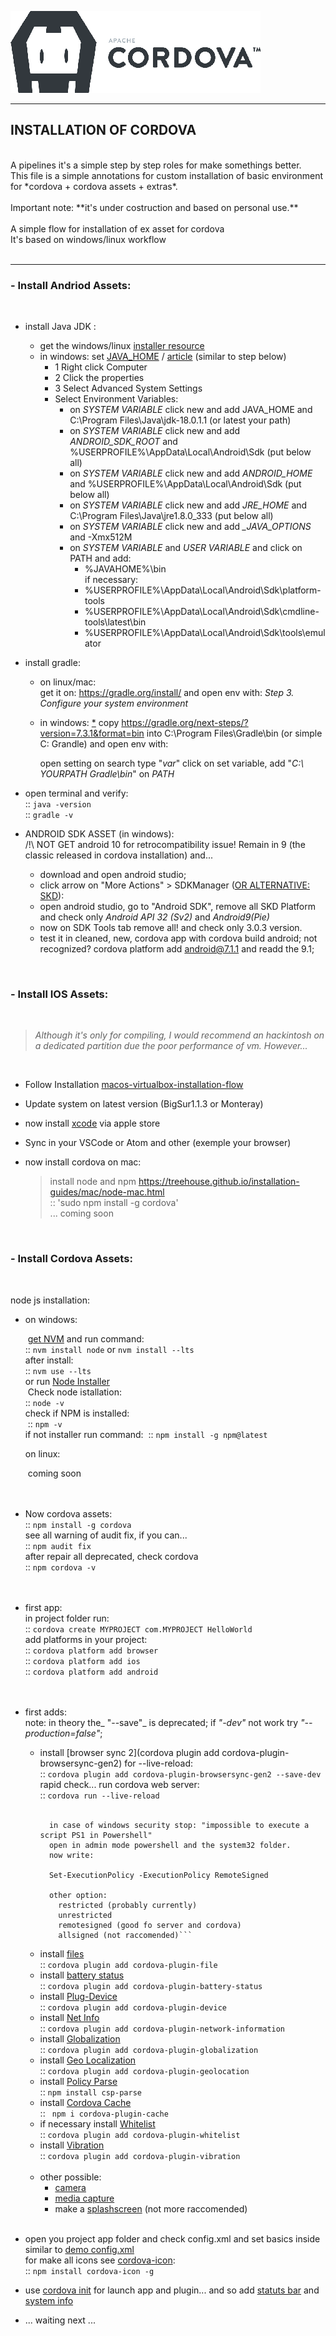 
![CordovaInstall](./resources/banner.png)

---

## INSTALLATION OF CORDOVA<br>
<br>
A pipelines it's a simple step by step roles for make somethings better.<br>
This file is a simple annotations for custom installation of  basic environment for *cordova + cordova assets + extras*.<br>
<br>
Important note: **it's under costruction and based on personal use.**<br>
<br>
A simple flow for installation of ex asset for cordova<br>
It's based on windows/linux workflow<br>
<br>

---

### - Install **Andriod Assets**:

<br>

- install Java JDK :<br>

  - get the windows/linux [installer resource](https://www.oracle.com/java/technologies/downloads)<br>
  - in windows: set [JAVA_HOME](https://www.youtube.com/watch?v=D1yv94g1e48) / [article](https://tech.amikelive.com/node-533/how-to-install-java-sdk-on-windows/) (similar to step below)
    - 1 Right click Computer
    - 2 Click the properties
    - 3 Select Advanced System Settings
    - Select Environment Variables:
      - on *SYSTEM VARIABLE* click new and add JAVA_HOME and C:\Program Files\Java\jdk-18.0.1.1 (or latest your path)
      - on *SYSTEM VARIABLE* click new and add *ANDROID_SDK_ROOT* and %USERPROFILE%\AppData\Local\Android\Sdk (put below all)
      - on *SYSTEM VARIABLE* click new and add *ANDROID_HOME* and %USERPROFILE%\AppData\Local\Android\Sdk (put below all)
      - on *SYSTEM VARIABLE* click new and add *JRE_HOME* and C:\Program Files\Java\jre1.8.0_333 (put below all)
      - on *SYSTEM VARIABLE* click new and add *_JAVA_OPTIONS* and -Xmx512M
      - on *SYSTEM VARIABLE* and *USER VARIABLE* and click on PATH and add:
        - %JAVAHOME%\bin<br>
          if necessary:
        - %USERPROFILE%\AppData\Local\Android\Sdk\platform-tools
        - %USERPROFILE%\AppData\Local\Android\Sdk\cmdline-tools\latest\bin
        - %USERPROFILE%\AppData\Local\Android\Sdk\tools\emulator

- install gradle:

  - on linux/mac: <br>
    get it on: https://gradle.org/install/ and open env with: *Step 3. Configure your system environment*

  - in windows: [*](https://gradle.org/install/) copy https://gradle.org/next-steps/?version=7.3.1&format=bin into C:\Program Files\Gradle\bin (or simple C: Grandle) and open env with:<br>

    open setting on search type "*var*" click on set variable, add "*C:\ YOURPATH Gradle\bin*" on *PATH*
    

- open terminal and verify:<br>
  :: `java -version` <br>
  :: `gradle -v`<br>


- ANDROID SDK ASSET (in windows):<br>
  /!\ NOT GET android 10 for retrocompatibility issue! Remain in 9 (the classic released in cordova installation) and...
  - download and open android studio;
  - click arrow on "More Actions" > SDKManager ([OR ALTERNATIVE: SKD](https://www.youtube.com/watch?v=c7_JxGX8oxc)):
  - open android studio, go to "Android SDK", remove all SKD Platform and check only *Android API 32 (Sv2)* and *Android9(Pie)*
  - now on SDK Tools tab remove all! and check only 3.0.3 version.
  - test it in cleaned, new, cordova app with cordova build android; not recognized? cordova platform add android@7.1.1 and readd the 9.1;


<br>

### - Install **IOS Assets**:

<br>

> *Although it's only for compiling, I would recommend an hackintosh on a dedicated partition due the poor performance of vm. However...*

<br>

- Follow Installation [macos-virtualbox-installation-flow](https://github.com/bertz-tech/macos-virtualbox-installation-flow)<br>

- Update system on latest version (BigSur1.1.3 or Monteray)<br>

- now install [xcode](https://cordova.apache.org/docs/en/10.x/guide/platforms/ios/index.html#installing-the-requirements) via apple store<br>

- Sync in your VSCode or Atom and other (exemple your browser)<br>

- now install cordova on mac:<br>
  > install node and npm https://treehouse.github.io/installation-guides/mac/node-mac.html<br>
  > :: 'sudo npm install -g cordova'<br>
  > ... coming soon<br>

<br>

### - Install **Cordova Assets**: 

<br>

node js installation:<br>

- on windows: <br>

  ​		[get NVM](https://docs.microsoft.com/it-it/windows/dev-environment/javascript/nodejs-on-windows) and run command:<br>		:: `nvm install node` or `nvm install --lts`<br>		after install:<br>		:: `nvm use --lts`<br>		or run [Node Installer](https://nodejs.org/it/)<br>
  ​		Check node istallation:<br>		:: `node -v`<br>		check if NPM is installed:<br>
  ​		:: `npm -v` <br>		if not installer run command:
  ​		:: `npm install -g npm@latest`<br>

  on linux:<br>

  ​	coming soon<br><br><br>

- Now cordova assets:<br>
   	:: `npm install -g cordova`<br>
   		see all warning of audit fix, if you can...<br>
   		:: `npm audit fix` <br>
   		after repair all deprecated, check cordova<br>
   		:: `npm cordova -v`<br><br><br>

- first app:<br>
  in project folder run:<br>
  :: `cordova create MYPROJECT com.MYPROJECT HelloWorld`<br>
  add platforms in your project:<br>
  :: `cordova platform add browser`<br>
  :: `cordova platform add ios`<br>
  :: `cordova platform add android`<br><br><br>

- first adds:<br>
  note: in theory the_ "--save"_ is deprecated; if _"-dev"_ not work try _"--production=false"_;

  - install [browser sync 2](cordova plugin add cordova-plugin-browsersync-gen2) for --live-reload: <br>
    :: `cordova plugin add cordova-plugin-browsersync-gen2 --save-dev`<br>
    rapid check... run cordova web server:<br>:: `cordova run --live-reload`<br><br>
    ```
      in case of windows security stop: "impossible to execute a script PS1 in Powershell"
      open in admin mode powershell and the system32 folder.
      now write:

      Set-ExecutionPolicy -ExecutionPolicy RemoteSigned

      other option:
        restricted (probably currently)
        unrestricted
        remotesigned (good fo server and cordova)
        allsigned (not raccomended)```

  - install [files](https://github.com/apache/cordova-plugin-file/)<br>
    :: `cordova plugin add cordova-plugin-file` <br>
  - install [battery status](https://cordova.apache.org/docs/en/10.x/reference/cordova-plugin-battery-status/) <br>:: `cordova plugin add cordova-plugin-battery-status`
  - install [Plug-Device](https://cordova.apache.org/docs/en/10.x/reference/cordova-plugin-device/) <br>
    :: `cordova plugin add cordova-plugin-device` <br>
  - install [Net Info](https://cordova.apache.org/docs/en/10.x/reference/cordova-plugin-network-information/) <br>
    ::  `cordova plugin add cordova-plugin-network-information` <br>
  - install [Globalization](https://github.com/apache/cordova-plugin-globalization) <br>
    ::  `cordova plugin add cordova-plugin-globalization`
  - install [Geo Localization](https://cordova.apache.org/docs/en/10.x/reference/cordova-plugin-geolocation/) <br>
    :: `cordova plugin add cordova-plugin-geolocation` <br>
  - install [Policy Parse](https://npm.io/package/csp-parse) <br>
    :: `npm install csp-parse` <br>
  - install [Cordova Cache](https://www.npmjs.com/package/cordova-plugin-cache) <br>
    :: ` npm i cordova-plugin-cache` <br>
  - if necessary install [Whitelist](https://github.com/apache/cordova-plugin-whitelist) <br>
    :: `cordova plugin add cordova-plugin-whitelist` <br>
  - install [Vibration](https://cordova.apache.org/docs/en/6.x/reference/cordova-plugin-vibration/) <br>
     :: `cordova plugin add cordova-plugin-vibration` <br>
     <br>
  - other possible: 
     - [camera](https://cordova.apache.org/docs/en/6.x/reference/cordova-plugin-camera/index.html) <br>
     - [media capture](https://cordova.apache.org/docs/en/6.x/reference/cordova-plugin-media-capture/index.html) <br>
     - make a [splashscreen](https://cordova.apache.org/docs/en/latest/reference/cordova-plugin-splashscreen/index.html) (not more raccomended) <br>

  <br>

- open you project app folder and check config.xml and set basics inside similar to [demo config.xml](https://github.com/bertz-tech/cordova-installation-flow/blob/main/resources/config.xml) <br> 
    for make all icons see [cordova-icon](https://github.com/AlexDisler/cordova-icon): <br>
    :: `npm install cordova-icon -g` <br>
    
- use [cordova init](https://github.com/bertz-tech/cordova-installation-flow/blob/main/resources/cordova-intializer.js) for launch app and plugin... and  so add [statuts bar](https://github.com/bertz-tech/cordova-installation-flow/blob/main/resources/app-status-bar.html) and [system info](https://github.com/bertz-tech/cordova-installation-flow/blob/main/resources/app-system-info.html) 


- ... waiting next ...<br>

<br>
